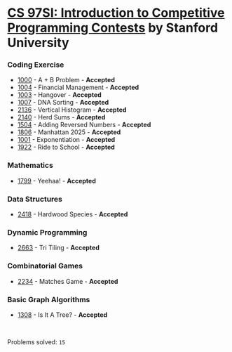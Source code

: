 # [CS 97SI: Introduction to Competitive Programming Contests](http://web.stanford.edu/class/cs97si/) by Stanford University

### Coding Exercise
- [1000](https://github.com/kantuni/POJ/tree/master/1000) - A + B Problem - **Accepted**
- [1004](https://github.com/kantuni/POJ/tree/master/1004) - Financial Management - **Accepted**
- [1003](https://github.com/kantuni/POJ/tree/master/1003) - Hangover - **Accepted**
- [1007](https://github.com/kantuni/POJ/tree/master/1007) - DNA Sorting - **Accepted**
- [2136](https://github.com/kantuni/POJ/tree/master/2136) - Vertical Histogram - **Accepted**
- [2140](https://github.com/kantuni/POJ/tree/master/2140) - Herd Sums - **Accepted**
- [1504](https://github.com/kantuni/POJ/tree/master/1504) - Adding Reversed Numbers - **Accepted**
- [1806](https://github.com/kantuni/POJ/tree/master/1806) - Manhattan 2025 - **Accepted**
- [1001](https://github.com/kantuni/POJ/tree/master/1001) - Exponentiation - **Accepted**
- [1922](https://github.com/kantuni/POJ/tree/master/1922) - Ride to School - **Accepted**

### Mathematics
- [1799](https://github.com/kantuni/POJ/tree/master/1799) - Yeehaa! - **Accepted**

### Data Structures
- [2418](https://github.com/kantuni/POJ/tree/master/2418) - Hardwood Species - **Accepted**

### Dynamic Programming
- [2663](https://github.com/kantuni/POJ/tree/master/2663) - Tri Tiling - **Accepted**

### Combinatorial Games
- [2234](https://github.com/kantuni/POJ/tree/master/2234) - Matches Game - **Accepted**

### Basic Graph Algorithms
- [1308](https://github.com/kantuni/POJ/tree/master/1308) - Is It A Tree? - **Accepted**

<br>

Problems solved: `15`
